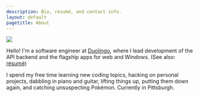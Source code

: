 ```yaml
---
description: Bio, résumé, and contact info.
layout: default
pagetitle: About
---
```

<img src="/img/about.jpg" class="right">

Hello! I'm a software engineer at [Duolingo](http://www.duolingo.com/), where I lead development of the API backend and the flagship apps for web and Windows.
 (See also: [résumé](/files/ArtChaidarun-WebResume.pdf))

I spend my free time learning new coding topics, hacking on personal projects, dabbling in piano and guitar, lifting things up, putting them down again, and catching unsuspecting Pokémon. Currently in Pittsburgh.
